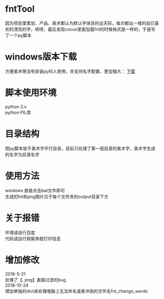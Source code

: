 
# fntTool
因为项目里策划、产品、美术都认为默认字体丑的出天际，每次都出一堆的自已喜欢的漂亮的字，啧啧，最后发现cocos里面加载fnt的时候格式是一样的，于是写了一个py脚本

# windows版本下载    
方便美术等没有安装py的人使用，并支持名字配置，更加强大： [下载](https://github.com/biganans/fntTool/tree/master/EXE/fntTool.exe ) 
    
# 脚本使用环境
python 3.x    
python PIL库    

# 目录结构
把py脚本放于美术字平行目录，目前只处理了第一层目录的美术字，美术字生成的名字为目录名字    

# 使用方法
windows 直接点击bat文件即可    
生成的fnt和png图片位于每个文件夹的output目录下方    

# 关于报错
环境请自行百度    
代码请自行观察黑框打印信息    

# 增加修改
2018-5-21     
处理了【..png】直接过滤的bug    
2018-10-24    
增加单独的dict来处理电脑上无法命名或者冲突的文件名fnt_change_words

